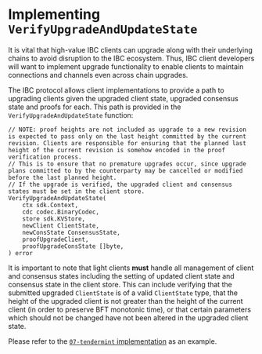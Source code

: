 <!--
order: 7
-->

# Implementing `VerifyUpgradeAndUpdateState`

It is vital that high-value IBC clients can upgrade along with their underlying chains to avoid disruption to the IBC ecosystem. Thus, IBC client developers will want to implement upgrade functionality to enable clients to maintain connections and channels even across chain upgrades.

The IBC protocol allows client implementations to provide a path to upgrading clients given the upgraded client state, upgraded consensus state and proofs for each. This path is provided in the `VerifyUpgradeAndUpdateState` function:

```golang	
// NOTE: proof heights are not included as upgrade to a new revision is expected to pass only on the last height committed by the current revision. Clients are responsible for ensuring that the planned last height of the current revision is somehow encoded in the proof verification process.
// This is to ensure that no premature upgrades occur, since upgrade plans committed to by the counterparty may be cancelled or modified before the last planned height.
// If the upgrade is verified, the upgraded client and consensus states must be set in the client store.
VerifyUpgradeAndUpdateState(
    ctx sdk.Context,
    cdc codec.BinaryCodec,
    store sdk.KVStore,
    newClient ClientState,
    newConsState ConsensusState,
    proofUpgradeClient,
    proofUpgradeConsState []byte,
) error
```

It is important to note that light clients **must** handle all management of client and consensus states including the setting of updated client state and consensus state in the client store. This can include verifying that the submitted upgraded `ClientState` is of a valid `ClientState` type, that the height of the upgraded client is not greater than the height of the current client (in order to preserve BFT monotonic time), or that certain parameters which should not be changed have not been altered in the upgraded client state.

Please refer to the [`07-tendermint` implementation](https://github.com/cosmos/ibc-go/blob/02-client-refactor-beta1/modules/light-clients/07-tendermint/upgrade.go#L27) as an example.

